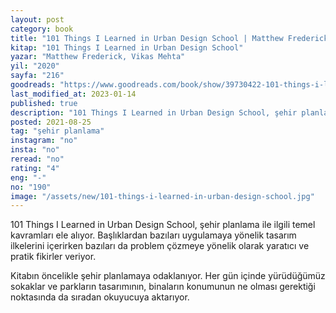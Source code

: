 ```yaml
---
layout: post
category: book
title: "101 Things I Learned in Urban Design School | Matthew Frederick, Vikas Mehta (Kitap)"
kitap: "101 Things I Learned in Urban Design School"
yazar: "Matthew Frederick, Vikas Mehta"
yil: "2020"
sayfa: "216"
goodreads: "https://www.goodreads.com/book/show/39730422-101-things-i-learned-in-urban-design-school"
last_modified_at: 2023-01-14
published: true
description: "101 Things I Learned in Urban Design School, şehir planlama ile ilgili temel kavramları ele alıyor."
posted: 2021-08-25
tag: "şehir planlama"
instagram: "no"
insta: "no"
reread: "no"
rating: "4"
eng: "-"
no: "190"
image: "/assets/new/101-things-i-learned-in-urban-design-school.jpg"
---
```


101 Things I Learned in Urban Design School, şehir planlama ile ilgili temel kavramları ele alıyor. Başlıklardan bazıları uygulamaya yönelik tasarım ilkelerini içerirken bazıları da problem çözmeye yönelik olarak yaratıcı ve pratik fikirler veriyor.

Kitabın öncelikle şehir planlamaya odaklanıyor. Her gün içinde yürüdüğümüz sokaklar ve parkların tasarımının, binaların konumunun ne olması gerektiği noktasında da sıradan okuyucuya aktarıyor.
